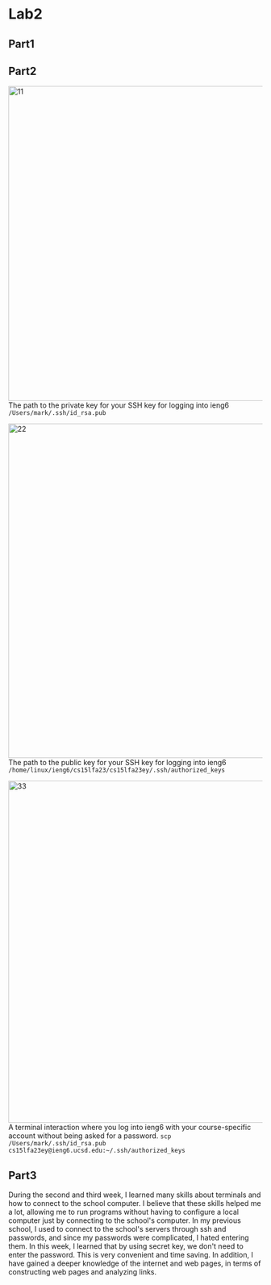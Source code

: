 # Lab2

## Part1

## Part2
<img width="624" alt="11" src="https://github.com/marksui/cse15l-lab-reports/assets/146782343/08f571cb-6af2-4467-b85e-e13b8882875e"> <br>
The path to the private key for your SSH key for logging into ieng6
`/Users/mark/.ssh/id_rsa.pub`

<img width="663" alt="22" src="https://github.com/marksui/cse15l-lab-reports/assets/146782343/aadc5b3e-cb71-471c-a914-d945c7865afc"> <br>
The path to the public key for your SSH key for logging into ieng6
`/home/linux/ieng6/cs15lfa23/cs15lfa23ey/.ssh/authorized_keys`

<img width="678" alt="33" src="https://github.com/marksui/cse15l-lab-reports/assets/146782343/16dfd893-b271-4005-a678-b4d924dd5e96"> <br>
A terminal interaction where you log into ieng6 with your course-specific account without being asked for a password.
`scp /Users/mark/.ssh/id_rsa.pub cs15lfa23ey@ieng6.ucsd.edu:~/.ssh/authorized_keys`

## Part3
During the second and third week, I learned many skills about terminals and how to connect to the school computer. I believe that these skills helped me a lot, allowing me to run programs without having to configure a local computer just by connecting to the school's computer. In my previous school, I used to connect to the school's servers through ssh and passwords, and since my passwords were complicated, I hated entering them. In this week, I learned that by using secret key, we don't need to enter the password. This is very convenient and time saving. In addition, I have gained a deeper knowledge of the internet and web pages, in terms of constructing web pages and analyzing links.
